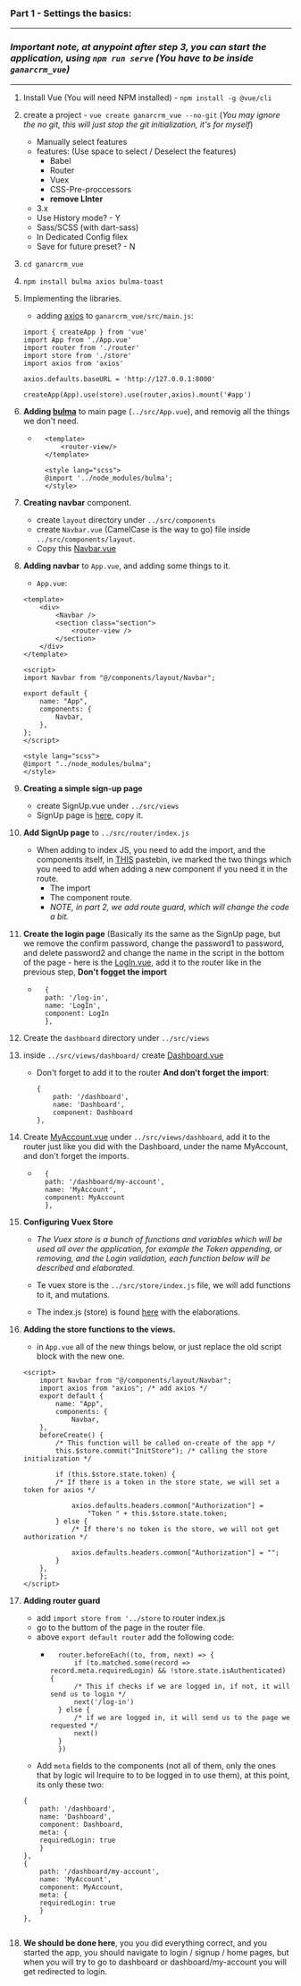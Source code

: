 

### **Part 1** - Settings the basics:

---
### *Important note, at anypoint after step 3, you can start the application, using `npm run serve` (You have to be inside `ganarcrm_vue`)*
---
1. Install Vue (You will need NPM installed) - `npm install -g @vue/cli`

2. create a project - `vue create ganarcrm_vue --no-git` (*You may ignore the no git, this will just stop the git initialization, it's for myself*)
    - Manually select features
    - features: (Use space to select / Deselect the features)
        - Babel
        - Router
        - Vuex
        - CSS-Pre-proccessors
        - **remove LInter**
    - 3.x 
    - Use History mode? - Y
    - Sass/SCSS (with dart-sass)
    - In Dedicated Config filex
    - Save for future preset? - N

3. `cd ganarcrm_vue` 
4. `npm install bulma axios bulma-toast`
5. Implementing the libraries.
    - adding [axios](https://www.npmjs.com/package/axios) to `ganarcrm_vue/src/main.js`:
    ```
    import { createApp } from 'vue'
    import App from './App.vue'
    import router from './router'
    import store from './store'
    import axios from 'axios'

    axios.defaults.baseURL = 'http://127.0.0.1:8000'

    createApp(App).use(store).use(router,axios).mount('#app')
    ```
6. **Adding [bulma](https://bulma.io/)** to main page (`../src/App.vue`), and removig all the things we don't need.
    - ```
        <template>
            <router-view/>
        </template>

        <style lang="scss">
        @import '../node_modules/bulma';
        </style>
7. **Creating navbar** component.
    - create `layout` directory under `../src/components`
    - create `Navbar.vue` (CamelCase is the way to go) file inside `../src/components/layout`.
    - Copy this [Navbar.vue](https://pastebin.com/PPYFRQ0L)
8. **Adding navbar** to `App.vue`, and adding some things to it.
    - `App.vue`:
    ```
    <template>
        <div>
            <Navbar />
            <section class="section">
                <router-view />
            </section>
        </div>
    </template>

    <script>
    import Navbar from "@/components/layout/Navbar";

    export default {
        name: "App",
        components: {
            Navbar,
        },
    };
    </script>

    <style lang="scss">
    @import "../node_modules/bulma";
    </style>

9. **Creating a simple sign-up page**
    - create SignUp.vue under `../src/views`
    - SignUp page is [here](https://pastebin.com/3bhbtH1d), copy it.
10. **Add SignUp page** to `../src/router/index.js`
    - When adding to index JS, you need to add the import, and the components itself, in [THIS](https://pastebin.com/jPrHQnHt) pastebin, ive marked the two things which you need to add when adding a new component if you need it in the route.
        - The import
        - The component route.
        - *NOTE, in part 2, we add route guard, which will change the code a bit.*
11. **Create the login page** (Basically its the same as the SignUp page, but we remove the confirm password, change the password1 to password, and delete password2 and change the name in the script in the bottom of the page - here is the [LogIn.vue](https://pastebin.com/ShGkmMz6), add it to the router like in the previous step, **Don't fogget the import**
    - ``` 
        {
        path: '/log-in',
        name: 'LogIn',
        component: LogIn
        },
12. Create the `dashboard` directory under `../src/views`
13. inside `../src/views/dashboard/` create [Dashboard.vue](https://pastebin.com/5EK27jWv)
    - Don't forget to add it to the router **And don't forget the import**:
        ```  
        {
            path: '/dashboard',
            name: 'Dashboard',
            component: Dashboard
        },
14. Create [MyAccount.vue](https://pastebin.com/vRuSTENa) under `../src/views/dashboard`, add it to the router just like you did with the Dashboard, under the name MyAccount, and don't forget the imports.
    - ```
        {
        path: '/dashboard/my-account',
        name: 'MyAccount',
        component: MyAccount
        },
15. **Configuring Vuex Store**
    - *The Vuex store is a bunch of functions and variables which will be used all over the application, for example the Token appending, or removing, and the Login validation, each function below will be described and elaborated.*
    - Te vuex store is the `../src/store/index.js` file, we will add functions to it, and mutations.

    - The index.js (store) is found [here](https://pastebin.com/HHt9XsU4) with the elaborations.
16. **Adding the store functions to the views.**
    - in `App.vue` all of the new things below, or just replace the old script block with the new one.
    ```
    <script>
        import Navbar from "@/components/layout/Navbar";
        import axios from "axios"; /* add axios */
        export default {
            name: "App",
            components: {
                Navbar,
        },
        beforeCreate() {
            /* This function will be called on-create of the app */
            this.$store.commit("InitStore"); /* calling the store initialization */

            if (this.$store.state.token) {
            /* If there is a token in the store state, we will set a token for axios */

                axios.defaults.headers.common["Authorization"] =
                    "Token " + this.$store.state.token;
            } else {
                /* If there's no token is the store, we will not get       authorization */

                axios.defaults.headers.common["Authorization"] = "";
            }
        },
        };
    </script>

17. **Adding router guard**
    - add `import store from '../store` to router index.js
    - go to the buttom of the page in the router file.
    - above `export default router` add the following code:
        - ```
            router.beforeEach((to, from, next) => {
                if (to.matched.some(record => record.meta.requiredLogin) && !store.state.isAuthenticated) {
                /* This if checks if we are logged in, if not, it will send us to login */
                next('/log-in')
            } else {
                /* if we are logged in, it will send us to the page we requested */
                next()
            }
            })
    - Add `meta` fields to the components (not all of them, only the ones that by logic wil lrequire to to be logged in to use them), at this point, its only these two:
    ```  
    {
        path: '/dashboard',
        name: 'Dashboard',
        component: Dashboard,
        meta: {
        requiredLogin: true
        }
    },
    {
        path: '/dashboard/my-account',
        name: 'MyAccount',
        component: MyAccount,
        meta: {
        requiredLogin: true
        }
    },


18. **We should be done here**, you you did everything correct, and you started the app, you should navigate to login / signup / home pages, but when you will try to go to dashboard or dashboard/my-account you will get redirected to login.